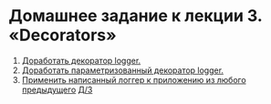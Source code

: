 
# Домашнее задание к лекции 3. «Decorators»

1. [Доработать декоратор logger.]() 
2. [Доработать параметризованный декоратор logger.]()
3. [Применить написанный логгер к приложению из любого предыдущего]() [Д/З](https://github.com/Hirodropus/iterators-generators-yield/blob/main/main2.py)


